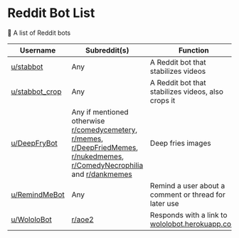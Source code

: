 # Reddit Bot List
🤖 A list of Reddit bots



| Username | Subreddit(s) | Function | Trigger |
|-|-|-|-|
| [u/stabbot](https://reddit.com/u/stabbot) | Any | A Reddit bot that stabilizes videos | Mention |
| [u/stabbot_crop](https://reddit.com/u/stabbot_crop) | Any | A Reddit bot that stabilizes videos, also crops it | Mention |
| [u/DeepFryBot](https://reddit.com/u/DeepFryBot) | Any if mentioned otherwise [r/comedycemetery](https://reddit.com/r/comedycemetery), [r/memes](https://reddit.com/r/memes), [r/DeepFriedMemes](https://reddit.com/r/DeepFriedMemes), [r/nukedmemes](https://reddit.com/r/nukedmemes), [r/ComedyNecrophilia](https://reddit.com/r/ComedyNecrophilia) and [r/dankmemes](https://reddit.com/r/dankmemes) | Deep fries images | Mention, ``` morefrying ``` or ``` morenuking ```|
|[u/RemindMeBot](https://reddit.com/u/RemindMeBot)| Any | Remind a user about a comment or thread for later use | ``` !remindme ``` or ``` remindme! ``` |
| [u/WololoBot](https://reddit.com/u/WololoBot) | [r/aoe2](https://reddit.com/r/aoe2/) | Responds with a link to [wololobot.herokuapp.com](https://wololobot.herokuapp.com) | ``` wololo ``` |
